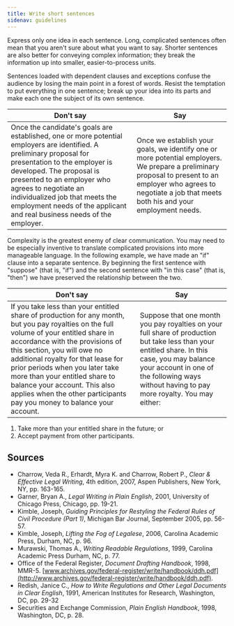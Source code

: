 ```yaml
---
title: Write short sentences
sidenav: guidelines
---
```


Express only one idea in each sentence. Long, complicated sentences often mean that you aren't sure about what you want to say. Shorter sentences are also better for conveying complex information; they break the information up into smaller, easier-to-process units.

Sentences loaded with dependent clauses and exceptions confuse the audience by losing the main point in a forest of words. Resist the temptation to put everything in one sentence; break up your idea into its parts and make each one the subject of its own sentence.

Don't say                                                                                                                                                                                                                                                                                                                                          | Say
-------------------------------------------------------------------------------------------------------------------------------------------------------------------------------------------------------------------------------------------------------------------------------------------------------------------------------------------------- | -------------------------------------------------------------------------------------------------------------------------------------------------------------------------------------------------------------------
Once the candidate's goals are established, one or more potential employers are identified. A preliminary proposal for presentation to the employer is developed. The proposal is presented to an employer who agrees to negotiate an individualized job that meets the employment needs of the applicant and real business needs of the employer. | Once we establish your goals, we identify one or more potential employers. We prepare a preliminary proposal to present to an employer who agrees to negotiate a job that meets both his and your employment needs.

Complexity is the greatest enemy of clear communication. You may need to be especially inventive to translate complicated provisions into more manageable language. In the following example, we have made an "if" clause into a separate sentence. By beginning the first sentence with "suppose" (that is, "if") and the second sentence with "in this case" (that is, "then") we have preserved the relationship between the two.

Don't say                                                                                                                                                                                                                                                                                                                                                                                                                     | Say
----------------------------------------------------------------------------------------------------------------------------------------------------------------------------------------------------------------------------------------------------------------------------------------------------------------------------------------------------------------------------------------------------------------------------- | ---------------------------------------------------------------------------------------------------------------------------------------------------------------------------------------------------------------------------------------------
If you take less than your entitled share of production for any month, but you pay royalties on the full volume of your entitled share in accordance with the provisions of this section, you will owe no additional royalty for that lease for prior periods when you later take more than your entitled share to balance your account. This also applies when the other participants pay you money to balance your account. | Suppose that one month you pay royalties on your full share of production but take less than your entitled share. In this case, you may balance your account in one of the following ways without having to pay more royalty. You may either:

1. Take more than your entitled share in the future; or
2. Accept payment from other participants.

## Sources

- Charrow, Veda R., Erhardt, Myra K. and Charrow, Robert P., _Clear & Effective Legal Writing_, 4th edition, 2007, Aspen Publishers, New York, NY, pp. 163-165.
- Garner, Bryan A., _Legal Writing in Plain English_, 2001, University of Chicago Press, Chicago, pp. 19-21.
- Kimble, Joseph, _Guiding Principles for Restyling the Federal Rules of Civil Procedure (Part 1)_, Michigan Bar Journal, September 2005, pp. 56-57.
- Kimble, Joseph, _Lifting the Fog of Legalese_, 2006, Carolina Academic Press, Durham, NC, p. 96.
- Murawski, Thomas A., _Writing Readable Regulations_, 1999, Carolina Academic Press Durham, NC, p. 77.
- Office of the Federal Register, _Document Drafting Handbook_, 1998, MMR-5\. [www.archives.gov/federal-register/write/handbook/ddh.pdf](http://www.archives.gov/federal-register/write/handbook/ddh.pdf).
- Redish, Janice C., _How to Write Regulations and Other Legal Documents in Clear English_, 1991, American Institutes for Research, Washington, DC, pp. 29-32
- Securities and Exchange Commission, _Plain English Handbook_, 1998, Washington, DC, p. 28.
